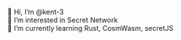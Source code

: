 👋 Hi, I’m @kent-3 \
👀 I’m interested in Secret Network \
🌱 I’m currently learning Rust, CosmWasm, secretJS
<!-- - 💞️ I’m looking to collaborate on dApps and NFT projects -->
<!-- - 📫 How to reach me ... -->

<!---
kent-3/kent-3 is a ✨ special ✨ repository because its `README.md` (this file) appears on your GitHub profile.
You can click the Preview link to take a look at your changes.
--->
